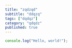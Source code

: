 ```yaml
---
title: "zqdzqd"
subtitle: "ddqzq"
tags: ["dqdqz"]
category: "qdqdz"
published: true
---
```



```javascript
console.log("Hello, world!");
```

